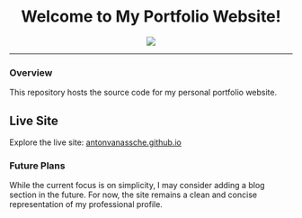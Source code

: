 <div align="center">
   <h1>
      Welcome to My Portfolio Website!
   </h1>
   <a href="https://antonvanassche.github.io">
      <img src="https://img.shields.io/github/deployments/antonvanassche/antonvanassche.github.io/github-pages">
   </a>
</div>

---

### Overview

This repository hosts the source code for my personal portfolio website.

## Live Site

Explore the live site: [antonvanassche.github.io](https://antonvanassche.github.io)

### Future Plans

While the current focus is on simplicity, I may consider adding a blog section in the future. For now, the site remains a clean and concise representation of my professional profile.
